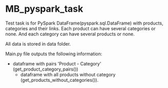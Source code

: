 # MB_pyspark_task

Test task is for PySpark DataFrame(pyspark.sql.DataFrame) with products, categories and their links. 
Each product can have several categories or none.
And each category can have several products or none.

All data is stored in data folder.

Main.py file outputs the following information:
- dataframe with pairs 'Product - Category' (get_product_category_pairs())
  - dataframe with all products without category (get_products_without_categories()).